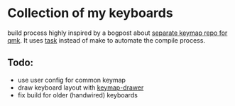 # Collection of my keyboards

build process highly inspired by a bogpost about [separate keymap repo for qmk](https://medium.com/@patrick.elmquist/separate-keymap-repo-for-qmk-136ff5a419bd).
It uses [task](https://taskfile.dev) instead of make to automate the compile process.

## Todo:
- use user config for common keymap
- draw keyboard layout with [keymap-drawer](https://github.com/caksoylar/keymap-drawer)
- fix build for older (handwired) keyboards
